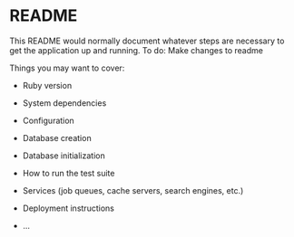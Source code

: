 # README

This README would normally document whatever steps are necessary to get the
application up and running.
To do: Make changes to readme

Things you may want to cover:

* Ruby version

* System dependencies

* Configuration

* Database creation

* Database initialization

* How to run the test suite

* Services (job queues, cache servers, search engines, etc.)

* Deployment instructions

* ...
